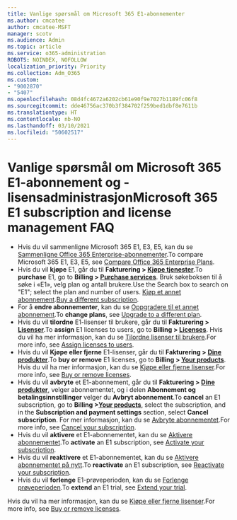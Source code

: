 ```yaml
---
title: Vanlige spørsmål om Microsoft 365 E1-abonnementer
ms.author: cmcatee
author: cmcatee-MSFT
manager: scotv
ms.audience: Admin
ms.topic: article
ms.service: o365-administration
ROBOTS: NOINDEX, NOFOLLOW
localization_priority: Priority
ms.collection: Adm_O365
ms.custom:
- "9002870"
- "5407"
ms.openlocfilehash: 08d4fc4672a6202cb61e90f9e7027b1189fc06f8
ms.sourcegitcommit: dde46756ac370b3f384702f259bed1dbf8e7611b
ms.translationtype: HT
ms.contentlocale: nb-NO
ms.lasthandoff: 03/10/2021
ms.locfileid: "50602517"
---
```

# <a name="microsoft-365-e1-subscription-and-license-management-faq"></a><span data-ttu-id="83cc5-102">Vanlige spørsmål om Microsoft 365 E1-abonnement og -lisensadministrasjon</span><span class="sxs-lookup"><span data-stu-id="83cc5-102">Microsoft 365 E1 subscription and license management FAQ</span></span>

- <span data-ttu-id="83cc5-103">Hvis du vil sammenligne Microsoft 365 E1, E3, E5, kan du se [Sammenligne Office 365 Enterprise-abonnementer](https://www.microsoft.com/microsoft-365/business/compare-more-office-365-for-business-plans).</span><span class="sxs-lookup"><span data-stu-id="83cc5-103">To compare Microsoft 365 E1, E3, E5, see [Compare Office 365 Enterprise Plans](https://www.microsoft.com/microsoft-365/business/compare-more-office-365-for-business-plans).</span></span>
- <span data-ttu-id="83cc5-104">Hvis du vil **kjøpe** E1, går du til **Fakturering > [Kjøpe tjenester](https://go.microsoft.com/fwlink/p/?linkid=868433)**.</span><span class="sxs-lookup"><span data-stu-id="83cc5-104">To **purchase** E1, go to **Billing > [Purchase services](https://go.microsoft.com/fwlink/p/?linkid=868433)**.</span></span> <span data-ttu-id="83cc5-105">Bruk søkeboksen til å søke i «E1», velg plan og antall brukere.</span><span class="sxs-lookup"><span data-stu-id="83cc5-105">Use the Search box to search on "E1"; select the plan and number of users.</span></span> <span data-ttu-id="83cc5-106">[Kjøp et annet abonnement](https://docs.microsoft.com/microsoft-365/commerce/try-or-buy-microsoft-365#buy-a-different-subscription).</span><span class="sxs-lookup"><span data-stu-id="83cc5-106">[Buy a different subscription](https://docs.microsoft.com/microsoft-365/commerce/try-or-buy-microsoft-365#buy-a-different-subscription).</span></span>
- <span data-ttu-id="83cc5-107">For å **endre abonnementer**, kan du se [Oppgradere til et annet abonnement](https://docs.microsoft.com/microsoft-365/commerce/subscriptions/upgrade-to-different-plan).</span><span class="sxs-lookup"><span data-stu-id="83cc5-107">To **change plans**, see [Upgrade to a different plan](https://docs.microsoft.com/microsoft-365/commerce/subscriptions/upgrade-to-different-plan).</span></span>
- <span data-ttu-id="83cc5-108">Hvis du vil **tilordne** E1-lisenser til brukere, går du til **Fakturering > [Lisenser](https://go.microsoft.com/fwlink/p/?linkid=842264)**.</span><span class="sxs-lookup"><span data-stu-id="83cc5-108">To **assign** E1 licenses to users, go to **Billing > [Licenses](https://go.microsoft.com/fwlink/p/?linkid=842264)**.</span></span> <span data-ttu-id="83cc5-109">Hvis du vil ha mer informasjon, kan du se [Tilordne lisenser til brukere](https://docs.microsoft.com/microsoft-365/admin/manage/assign-licenses-to-users).</span><span class="sxs-lookup"><span data-stu-id="83cc5-109">For more info, see [Assign licenses to users](https://docs.microsoft.com/microsoft-365/admin/manage/assign-licenses-to-users).</span></span>
- <span data-ttu-id="83cc5-110">Hvis du vil **Kjøpe eller fjerne** E1-lisenser, går du til **Fakturering > [Dine produkter](https://go.microsoft.com/fwlink/p/?linkid=842054)**.</span><span class="sxs-lookup"><span data-stu-id="83cc5-110">To **buy or remove** E1 licenses, go to **Billing > [Your products](https://go.microsoft.com/fwlink/p/?linkid=842054)**.</span></span> <span data-ttu-id="83cc5-111">Hvis du vil ha mer informasjon, kan du se [Kjøpe eller fjerne lisenser](https://docs.microsoft.com/microsoft-365/commerce/licenses/buy-licenses).</span><span class="sxs-lookup"><span data-stu-id="83cc5-111">For more info, see [Buy or remove licenses](https://docs.microsoft.com/microsoft-365/commerce/licenses/buy-licenses).</span></span>
- <span data-ttu-id="83cc5-112">Hvis du vil **avbryte** et E1-abonnement, går du til **Fakturering > [Dine produkter](https://go.microsoft.com/fwlink/p/?linkid=842054)**, velger abonnementet, og i delen **Abonnement og betalingsinnstillinger** velger du **Avbryt abonnement**.</span><span class="sxs-lookup"><span data-stu-id="83cc5-112">To **cancel** an E1 subscription, go to **Billing >[Your products](https://go.microsoft.com/fwlink/p/?linkid=842054)**, select the subscription, and in the **Subscription and payment settings** section, select **Cancel subscription**.</span></span> <span data-ttu-id="83cc5-113">For mer informasjon, kan du se [Avbryte abonnementet](https://docs.microsoft.com/microsoft-365/commerce/subscriptions/cancel-your-subscription).</span><span class="sxs-lookup"><span data-stu-id="83cc5-113">For more info, see [Cancel your subscription](https://docs.microsoft.com/microsoft-365/commerce/subscriptions/cancel-your-subscription).</span></span>
- <span data-ttu-id="83cc5-114">Hvis du vil **aktivere** et E1-abonnementet, kan du se [Aktivere abonnementet](https://docs.microsoft.com/alchemyinsights/activate-your-office-365-subscription).</span><span class="sxs-lookup"><span data-stu-id="83cc5-114">To **activate** an E1 subscription, see [Activate your subscription](https://docs.microsoft.com/alchemyinsights/activate-your-office-365-subscription).</span></span>
- <span data-ttu-id="83cc5-115">Hvis du vil **reaktivere** et E1-abonnementet, kan du se [Aktivere abonnementet på nytt](https://docs.microsoft.com/alchemyinsights/reactivate-your-subscription).</span><span class="sxs-lookup"><span data-stu-id="83cc5-115">To **reactivate** an E1 subscription, see [Reactivate your subscription](https://docs.microsoft.com/alchemyinsights/reactivate-your-subscription).</span></span>
- <span data-ttu-id="83cc5-116">Hvis du vil **forlenge** E1-prøveperioden, kan du se [Forlenge prøveperioden](https://docs.microsoft.com/microsoft-365/commerce/extend-your-trial).</span><span class="sxs-lookup"><span data-stu-id="83cc5-116">To **extend** an E1 trial, see [Extend your trial](https://docs.microsoft.com/microsoft-365/commerce/extend-your-trial).</span></span>

<span data-ttu-id="83cc5-117">Hvis du vil ha mer informasjon, kan du se [Kjøpe eller fjerne lisenser](https://docs.microsoft.com/microsoft-365/commerce/licenses/buy-licenses).</span><span class="sxs-lookup"><span data-stu-id="83cc5-117">For more info, see [Buy or remove licenses](https://docs.microsoft.com/microsoft-365/commerce/licenses/buy-licenses).</span></span>